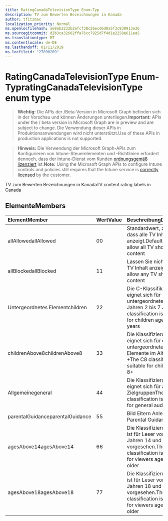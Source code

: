 ```yaml
---
title: RatingCanadaTelevisionType Enum-Typ
description: TV zum Bewerten Bezeichnungen in Kanada
author: tfitzmac
localization_priority: Normal
ms.openlocfilehash: ae8eb2232b2efcf38c26ecd6d0a5f3c830913e36
ms.sourcegitcommit: d2b3ca32602ffa76cc7925d7f4d1e2258e611ea5
ms.translationtype: MT
ms.contentlocale: de-DE
ms.lasthandoff: 01/11/2019
ms.locfileid: "27890209"
---
```

# <a name="ratingcanadatelevisiontype-enum-type"></a><span data-ttu-id="7da7c-103">RatingCanadaTelevisionType Enum-Typ</span><span class="sxs-lookup"><span data-stu-id="7da7c-103">ratingCanadaTelevisionType enum type</span></span>

> <span data-ttu-id="7da7c-104">**Wichtig:** Die APIs der /Beta-Version in Microsoft Graph befinden sich in der Vorschau und können Änderungen unterliegen.</span><span class="sxs-lookup"><span data-stu-id="7da7c-104">**Important:** APIs under the / beta version in Microsoft Graph are in preview and are subject to change.</span></span> <span data-ttu-id="7da7c-105">Die Verwendung dieser APIs in Produktionsanwendungen wird nicht unterstützt.</span><span class="sxs-lookup"><span data-stu-id="7da7c-105">Use of these APIs in production applications is not supported.</span></span>

> <span data-ttu-id="7da7c-106">**Hinweis:** Die Verwendung der Microsoft Graph-APIs zum Konfigurieren von Intune-Steuerelementen und -Richtlinien erfordert dennoch, dass der Intune-Dienst vom Kunden [ordnungsgemäß lizenziert](https://go.microsoft.com/fwlink/?linkid=839381) ist.</span><span class="sxs-lookup"><span data-stu-id="7da7c-106">**Note:** Using the Microsoft Graph APIs to configure Intune controls and policies still requires that the Intune service is [correctly licensed](https://go.microsoft.com/fwlink/?linkid=839381) by the customer.</span></span>

<span data-ttu-id="7da7c-107">TV zum Bewerten Bezeichnungen in Kanada</span><span class="sxs-lookup"><span data-stu-id="7da7c-107">TV content rating labels in Canada</span></span>
## <a name="members"></a><span data-ttu-id="7da7c-108">Elemente</span><span class="sxs-lookup"><span data-stu-id="7da7c-108">Members</span></span>
|<span data-ttu-id="7da7c-109">Element</span><span class="sxs-lookup"><span data-stu-id="7da7c-109">Member</span></span>|<span data-ttu-id="7da7c-110">Wert</span><span class="sxs-lookup"><span data-stu-id="7da7c-110">Value</span></span>|<span data-ttu-id="7da7c-111">Beschreibung</span><span class="sxs-lookup"><span data-stu-id="7da7c-111">Description</span></span>|
|:---|:---|:---|
|<span data-ttu-id="7da7c-112">allAllowed</span><span class="sxs-lookup"><span data-stu-id="7da7c-112">allAllowed</span></span>|<span data-ttu-id="7da7c-113">0</span><span class="sxs-lookup"><span data-stu-id="7da7c-113">0</span></span>|<span data-ttu-id="7da7c-114">Standardwert, zulassen, dass alle TV Inhalt anzeigt.</span><span class="sxs-lookup"><span data-stu-id="7da7c-114">Default value, allow all TV shows content</span></span>|
|<span data-ttu-id="7da7c-115">allBlocked</span><span class="sxs-lookup"><span data-stu-id="7da7c-115">allBlocked</span></span>|<span data-ttu-id="7da7c-116">1</span><span class="sxs-lookup"><span data-stu-id="7da7c-116">1</span></span>|<span data-ttu-id="7da7c-117">Lassen Sie nicht, dass alle TV Inhalt anzeigt.</span><span class="sxs-lookup"><span data-stu-id="7da7c-117">Do not allow any TV shows content</span></span>|
|<span data-ttu-id="7da7c-118">Untergeordnetes Element</span><span class="sxs-lookup"><span data-stu-id="7da7c-118">children</span></span>|<span data-ttu-id="7da7c-119">2</span><span class="sxs-lookup"><span data-stu-id="7da7c-119">2</span></span>|<span data-ttu-id="7da7c-120">Die C-Klassifikation eignet sich für untergeordnete Elemente Jahren 2 bis 7 Jahre</span><span class="sxs-lookup"><span data-stu-id="7da7c-120">The C classification is suitable for children ages of 2 to 7 years</span></span>|
|<span data-ttu-id="7da7c-121">childrenAbove8</span><span class="sxs-lookup"><span data-stu-id="7da7c-121">childrenAbove8</span></span>|<span data-ttu-id="7da7c-122">3</span><span class="sxs-lookup"><span data-stu-id="7da7c-122">3</span></span>|<span data-ttu-id="7da7c-123">Die Klassifizierung C8 eignet sich für die untergeordneten Elemente im Alter von 8 +</span><span class="sxs-lookup"><span data-stu-id="7da7c-123">The C8 classification is suitable for children ages 8+</span></span>|
|<span data-ttu-id="7da7c-124">Allgemeine</span><span class="sxs-lookup"><span data-stu-id="7da7c-124">general</span></span>|<span data-ttu-id="7da7c-125">4</span><span class="sxs-lookup"><span data-stu-id="7da7c-125">4</span></span>|<span data-ttu-id="7da7c-126">Die Klassifizierung G eignet sich für allgemeine Zielgruppen</span><span class="sxs-lookup"><span data-stu-id="7da7c-126">The G classification is suitable for general audience</span></span>|
|<span data-ttu-id="7da7c-127">parentalGuidance</span><span class="sxs-lookup"><span data-stu-id="7da7c-127">parentalGuidance</span></span>|<span data-ttu-id="7da7c-128">5</span><span class="sxs-lookup"><span data-stu-id="7da7c-128">5</span></span>|<span data-ttu-id="7da7c-129">Bild Eltern Anleitungen</span><span class="sxs-lookup"><span data-stu-id="7da7c-129">PG, Parental Guidance</span></span>|
|<span data-ttu-id="7da7c-130">agesAbove14</span><span class="sxs-lookup"><span data-stu-id="7da7c-130">agesAbove14</span></span>|<span data-ttu-id="7da7c-131">6</span><span class="sxs-lookup"><span data-stu-id="7da7c-131">6</span></span>|<span data-ttu-id="7da7c-132">Die Klassifizierung 14 + ist für Leser von Berichten Jahren 14 und ältere vorgesehen.</span><span class="sxs-lookup"><span data-stu-id="7da7c-132">The 14+ classification is intended for viewers ages 14 and older</span></span>|
|<span data-ttu-id="7da7c-133">agesAbove18</span><span class="sxs-lookup"><span data-stu-id="7da7c-133">agesAbove18</span></span>|<span data-ttu-id="7da7c-134">7</span><span class="sxs-lookup"><span data-stu-id="7da7c-134">7</span></span>|<span data-ttu-id="7da7c-135">Die Klassifizierung 18 + ist für Leser von Berichten Jahren 18 und ältere vorgesehen.</span><span class="sxs-lookup"><span data-stu-id="7da7c-135">The 18+ classification is intended for viewers ages 18 and older</span></span>|





